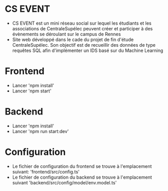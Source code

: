 # CS EVENT
- CS EVENT est un mini réseau social sur lequel les étudiants et les associations de CentraleSupélec peuvent créer et participer à des évènements se déroulant sur le campus de Rennes
- Site web développé dans le cade du projet de fin d'étude CentraleSupélec. Son objectif est de recueillir des données de type requêtes SQL afin d'implémenter un IDS basé sur du Machine Learning

# Frontend
- Lancer 'npm install'
- Lancer 'npm start'

# Backend
- Lancer 'npm install'
- Lancer 'npm run start:dev'

# Configuration
- Le fichier de configuration du frontend se trouve à l'emplacement suivant: 'frontend/src/config.ts'
- Le fichier de configuration du backend se trouve à l'emplacement suivant 'backend/src/config/model/env.model.ts'

